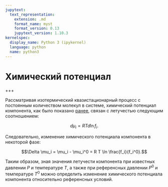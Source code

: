 ```yaml
---
jupytext:
  text_representation:
    extension: .md
    format_name: myst
    format_version: 0.13
    jupytext_version: 1.10.3
kernelspec:
  display_name: Python 3 (ipykernel)
  language: python
  name: python3
---
```


<a id='pvt-parameters-chemical_potential'></a>
# Химический потенциал

+++

Рассматривая изотермический квазистационарный процесс с постоянным количеством молекул в системе, химический потенциал компонента, как было показано [ранее](../1-TD/TD-15-Fugacity.html#pvt-td-fugacity), связан с летучестью следующим соотношением:

$$ d \mu_i = R T d \ln f_i.$$

Следовательно, изменение химического потенциала компонента в некоторой фазе:

$$\Delta \mu_i = \mu_i - \mu_i^0 = R T \ln \frac{f_i}{f_i^0}.$$

Таким образом, зная значения летучести компонента при известных давлении $P$ и температуре $T$, а также при референсных давлении $P^0$ и температуре $T^0$ можно определить изменение химического потенциала компонента относительно референсных условий.

```{code-cell} python

```
